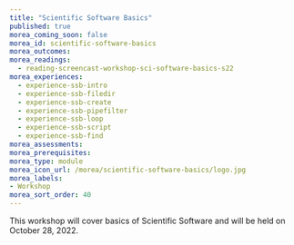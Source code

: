 ```yaml
---
title: "Scientific Software Basics"
published: true
morea_coming_soon: false
morea_id: scientific-software-basics
morea_outcomes:
morea_readings:
  - reading-screencast-workshop-sci-software-basics-s22
morea_experiences:
  - experience-ssb-intro
  - experience-ssb-filedir
  - experience-ssb-create
  - experience-ssb-pipefilter
  - experience-ssb-loop
  - experience-ssb-script
  - experience-ssb-find
morea_assessments:
morea_prerequisites:
morea_type: module
morea_icon_url: /morea/scientific-software-basics/logo.jpg
morea_labels:
- Workshop
morea_sort_order: 40
---
```


This workshop will cover basics of Scientific Software and will be held on October 28, 2022.

